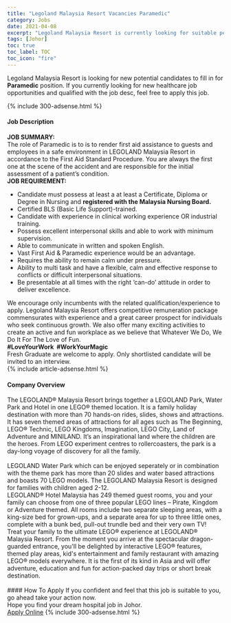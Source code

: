 ```yaml
---
title: "Legoland Malaysia Resort Vacancies Paramedic" 
category: Jobs 
date: 2021-04-08 
excerpt: "Legoland Malaysia Resort is currently looking for suitable person to fill in the Paramedic which positioned at Johor" 
tags: [Johor] 
toc: true 
toc_label: TOC 
toc_icon: "fire" 
--- 
```


<p>Legoland Malaysia Resort is looking for new potential candidates to fill in for <b>Paramedic</b> position. If you currently looking for new healthcare job opportunities and qualified with the job desc, feel free to apply this job.
</p>{% include 300-adsense.html %} 
<div><div><h4>Job Description</h4></div><div><div><span><div><div><div><strong>JOB SUMMARY:</strong></div><div>The role of Paramedic is to is to render first aid assistance to guests and employees in a safe environment in LEGOLAND Malaysia Resort in accordance to the First Aid Standard Procedure. You are always the first one at the scene of the accident and are responsible for the initial assessment of a patient&#8217;s condition.</div><div><strong>JOB REQUIREMENT:</strong></div><ul><li>Candidate must possess at least a at least a Certificate, Diploma or Degree in Nursing and <strong>registered with the Malaysia Nursing Board.</strong></li><li>Certified BLS (Basic Life Support)-trained.</li><li>Candidate with experience in clinical working experience OR industrial training.</li><li>Possess excellent interpersonal skills and able to work with minimum supervision.</li><li>Able to communicate in written and spoken English.</li><li>Vast First Aid &amp; Paramedic experience would be an advantage.</li><li>Requires the ability to remain calm under pressure.</li><li>Ability to multi task and have a flexible, calm and effective response to conflicts or difficult interpersonal situations.</li><li>Be presentable at all times with the right &#8216;can-do&#8217; attitude in order to deliver excellence.</li></ul><div>We encourage only incumbents with the related qualification/experience to apply. Legoland Malaysia Resort offers competitive remuneration package commensurates with experience and a great career prospect for individuals who seek continuous growth. We also offer many exciting activities to create an active and fun workplace as we believe that Whatever We Do, We Do It For The Love of Fun.</div><div><strong>#LoveYourWork&#160; #WorkYourMagic</strong></div><div>Fresh Graduate are welcome to apply. Only shortlisted candidate will be invited to an interview.</div></div></div></span></div></div></div> 
{% include article-adsense.html %} 
<div><div><h4>Company Overview</h4></div><div><div><span><div><div>
	The LEGOLAND&#174; Malaysia Resort brings together a LEGOLAND Park, Water Park and Hotel in one LEGO&#174; themed location. It is a family holiday destination with more than 70 hands-on rides, slides, shows and attractions. It has seven themed areas of attractions for all ages such as The Beginning, LEGO&#174; Technic, LEGO Kingdoms, Imagination, LEGO City, Land of Adventure and MINILAND. It&#8217;s an inspirational land where the children are the heroes. From LEGO experiment centres to rollercoasters, the park is a day-long voyage of discovery for all the family.<br>
<br>
	LEGOLAND Water Park which can be enjoyed seperately or in combination with the theme park has more than 20 slides and water based attractions and boasts 70 LEGO models. The LEGOLAND Malaysia Resort is designed for families with children aged 2-12.</div>
<div>
	LEGOLAND&#174; Hotel Malaysia has 249 themed guest rooms, you and your family can choose from one of three popular LEGO lines &#8211; Pirate, Kingdom or Adventure themed. All rooms include two separate sleeping areas, with a king-size bed for grown-ups, and a separate area for up to three little ones, complete with a bunk bed, pull-out trundle bed and their very own TV!</div>
<div>
	Treat your family to the ultimate LEGO&#174; experience at LEGOLAND&#174; Malaysia Resort. From the moment you arrive at the spectacular dragon-guarded entrance, you'll be delighted by interactive LEGO&#174; features, themed play areas, kid's entertainment and family restaurant with amazing LEGO&#174; models everywhere. It is the first of its kind in Asia and will offer adventure, education and fun for action-packed day trips or short break destination.<br>
	&#160;</div></div></span></div></div></div> 
#### How To Apply 
If you confident and feel that this job is suitable to you, go ahead take your action now. <br/> 
Hope you find your dream hospital job in Johor. <br/> 
<a href="https://www.jobstreet.com.my/en/job/paramedic-4519053?jobId=jobstreet-my-job-4519053" class="btn btn--warning" target="_blank" rel="nofollow noopenner">Apply Online</a> 
{% include 300-adsense.html %} 